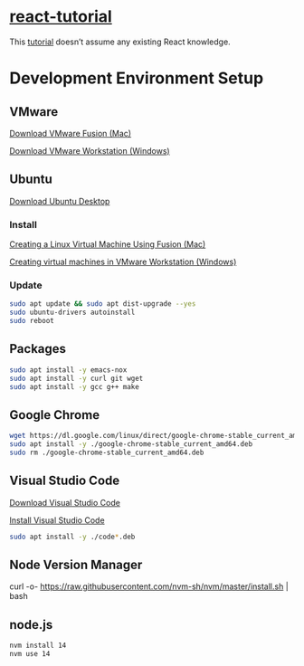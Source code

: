 # [react-tutorial](https://reactjs.org/tutorial/tutorial.html)

This [tutorial](https://reactjs.org/tutorial/tutorial.html) doesn’t assume any existing React knowledge.


# Development Environment Setup

## VMware
[Download VMware Fusion (Mac)](https://www.vmware.com/go/getfusion)

[Download VMware Workstation (Windows)](https://www.vmware.com/go/getworkstation-linux)


## Ubuntu
[Download Ubuntu Desktop](https://ubuntu.com/download/desktop)


### Install
[Creating a Linux Virtual Machine Using Fusion (Mac)](https://docs.vmware.com/en/VMware-Fusion/11/com.vmware.fusion.using.doc/GUID-4919245A-CD5D-4FC7-B5D0-4D90DFAFC7F7.html)

[Creating virtual machines in VMware Workstation (Windows)](https://kb.vmware.com/s/article/1018415)


### Update
```sh
sudo apt update && sudo apt dist-upgrade --yes
sudo ubuntu-drivers autoinstall
sudo reboot
```


## Packages
```sh
sudo apt install -y emacs-nox
sudo apt install -y curl git wget
sudo apt install -y gcc g++ make
```


## Google Chrome
```sh
wget https://dl.google.com/linux/direct/google-chrome-stable_current_amd64.deb
sudo apt install -y ./google-chrome-stable_current_amd64.deb
sudo rm ./google-chrome-stable_current_amd64.deb
```


## Visual Studio Code
[Download Visual Studio Code](https://code.visualstudio.com/docs/?dv=linux64_deb)

[Install Visual Studio Code](https://code.visualstudio.com/docs/setup/linux#_debian-and-ubuntu-based-distributions)
```sh
sudo apt install -y ./code*.deb
```


## Node Version Manager
curl -o- https://raw.githubusercontent.com/nvm-sh/nvm/master/install.sh | bash


## node.js
```sh
nvm install 14
nvm use 14
```

